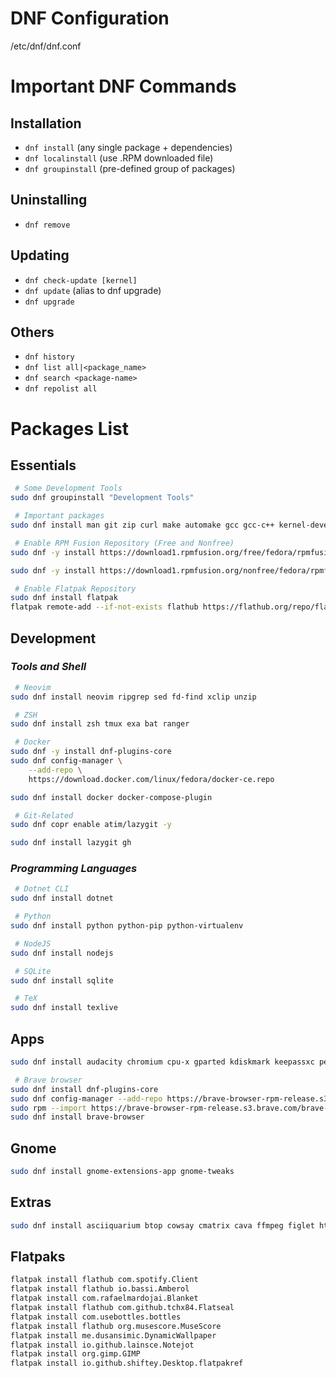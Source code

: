 # DNF Configuration

/etc/dnf/dnf.conf

# Important DNF Commands

## Installation

- `dnf install` (any single package + dependencies)
- `dnf localinstall` (use .RPM downloaded file)
- `dnf groupinstall` (pre-defined group of packages)

## Uninstalling

- `dnf remove`

## Updating

- `dnf check-update [kernel]`
- `dnf update` (alias to dnf upgrade)
- `dnf upgrade`

## Others

- `dnf history`
- `dnf list all|<package_name>`
- `dnf search <package-name>`
- `dnf repolist all`

# Packages List

## Essentials

```bash
 # Some Development Tools
sudo dnf groupinstall "Development Tools"

 # Important packages
sudo dnf install man git zip curl make automake gcc gcc-c++ kernel-devel micro libheif

 # Enable RPM Fusion Repository (Free and Nonfree)
sudo dnf -y install https://download1.rpmfusion.org/free/fedora/rpmfusion-free-release-$(rpm -E %fedora).noarch.rpm

sudo dnf -y install https://download1.rpmfusion.org/nonfree/fedora/rpmfusion-nonfree-release-$(rpm -E %fedora).noarch.rpm

 # Enable Flatpak Repository
sudo dnf install flatpak
flatpak remote-add --if-not-exists flathub https://flathub.org/repo/flathub.flatpakrepo
```

## Development

### _*Tools and Shell*_

```bash
 # Neovim
sudo dnf install neovim ripgrep sed fd-find xclip unzip

 # ZSH
sudo dnf install zsh tmux exa bat ranger

 # Docker
sudo dnf -y install dnf-plugins-core
sudo dnf config-manager \
    --add-repo \
    https://download.docker.com/linux/fedora/docker-ce.repo

sudo dnf install docker docker-compose-plugin

 # Git-Related
sudo dnf copr enable atim/lazygit -y

sudo dnf install lazygit gh
```

### _*Programming Languages*_

```bash
 # Dotnet CLI
sudo dnf install dotnet

 # Python
sudo dnf install python python-pip python-virtualenv

 # NodeJS
sudo dnf install nodejs

 # SQLite
sudo dnf install sqlite

 # TeX
sudo dnf install texlive
```

## Apps

```bash
sudo dnf install audacity chromium cpu-x gparted kdiskmark keepassxc peek qalculate-gtk qbittorrent vlc

 # Brave browser
sudo dnf install dnf-plugins-core
sudo dnf config-manager --add-repo https://brave-browser-rpm-release.s3.brave.com/x86_64/
sudo rpm --import https://brave-browser-rpm-release.s3.brave.com/brave-core.asc
sudo dnf install brave-browser
```

## Gnome

```bash
sudo dnf install gnome-extensions-app gnome-tweaks
```

## Extras

```bash
sudo dnf install asciiquarium btop cowsay cmatrix cava ffmpeg figlet htop ncdu ncmpcpp neofetch qalculate sl toilet tree youtube-dlp vifm
```

## Flatpaks

```bash
flatpak install flathub com.spotify.Client
flatpak install flathub io.bassi.Amberol
flatpak install com.rafaelmardojai.Blanket
flatpak install flathub com.github.tchx84.Flatseal
flatpak install com.usebottles.bottles
flatpak install flathub org.musescore.MuseScore
flatpak install me.dusansimic.DynamicWallpaper
flatpak install io.github.lainsce.Notejot
flatpak install org.gimp.GIMP
flatpak install io.github.shiftey.Desktop.flatpakref
```

